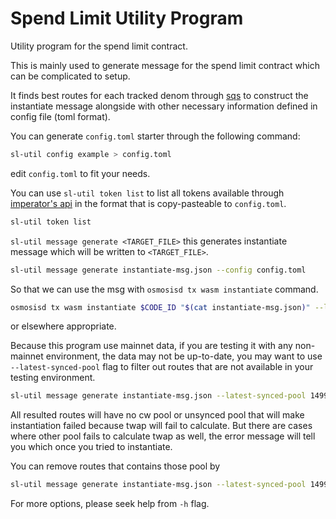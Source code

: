 # Spend Limit Utility Program

Utility program for the spend limit contract.

This is mainly used to generate message for the spend limit contract which can be complicated to setup.

It finds best routes for each tracked denom through [sqs](https://github.com/osmosis-labs/sqs) to construct the instantiate message alongside with other necessary information defined in config file (toml format).

You can generate `config.toml` starter through the following command:

```bash
sl-util config example > config.toml
```

edit `config.toml` to fit your needs.

You can use `sl-util token list` to list all tokens available through [imperator's api](https://api-osmosis.imperator.co/swagger/) in the format that is copy-pasteable to `config.toml`.

```bash
sl-util token list
```

`sl-util message generate <TARGET_FILE>` this generates instantiate message which will be written to `<TARGET_FILE>`.

```bash
sl-util message generate instantiate-msg.json --config config.toml
```

So that we can use the msg with `osmosisd tx wasm instantiate` command.

```bash
osmosisd tx wasm instantiate $CODE_ID "$(cat instantiate-msg.json)" --label "spend-limit" --no-admin --gas-prices 0.25uosmo --gas auto --gas-adjustment 1.5 --from $ACCOUNT
```

or elsewhere appropriate.

Because this program use mainnet data, if you are testing it with any non-mainnet environment, the data may not be up-to-date, you may want to use `--latest-synced-pool` flag to filter out routes that are not available in your testing environment.

```bash
sl-util message generate instantiate-msg.json --latest-synced-pool 1499
```

All resulted routes will have no cw pool or unsynced pool that will make instantiation failed because twap will fail to calculate. But there are cases where other pool fails to calculate twap as well, the error message will tell you which once you tried to instantiate.

You can remove routes that contains those pool by

```bash
sl-util message generate instantiate-msg.json --latest-synced-pool 1499 --blacklisted-pools 1260,1275,1066
```

For more options, please seek help from `-h` flag.
